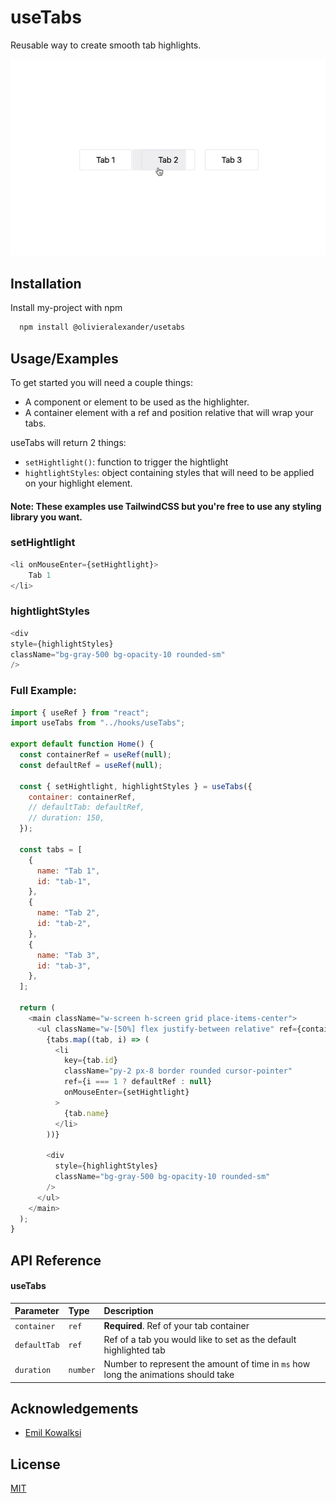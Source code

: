 
# useTabs

Reusable way to create smooth tab highlights.



![Logo](https://raw.githubusercontent.com/OlivierDijkstra/useTabs/master/showcase.gif?token=GHSAT0AAAAAABQFJICGNLR6FU5P6KHCJYVGYO4HYNA)

## Installation

Install my-project with npm

```bash
  npm install @olivieralexander/usetabs
```

## Usage/Examples

To get started you will need a couple things:
* A component or element to be used as the highlighter.
* A container element with a ref and position relative that will wrap your tabs.

useTabs will return 2 things:
* `setHightlight()`: function to trigger the hightlight
* `hightlightStyles`: object containing styles that will need to be applied on your highlight element.

#### Note: These examples use TailwindCSS but you're free to use any styling library you want.

### setHightlight
```javascript
<li onMouseEnter={setHightlight}>
    Tab 1
</li>
```

### hightlightStyles
```javascript
<div
style={highlightStyles}
className="bg-gray-500 bg-opacity-10 rounded-sm"
/>
```

### Full Example:
```javascript
import { useRef } from "react";
import useTabs from "../hooks/useTabs";

export default function Home() {
  const containerRef = useRef(null);
  const defaultRef = useRef(null);

  const { setHightlight, highlightStyles } = useTabs({
    container: containerRef,
    // defaultTab: defaultRef,
    // duration: 150,
  });

  const tabs = [
    {
      name: "Tab 1",
      id: "tab-1",
    },
    {
      name: "Tab 2",
      id: "tab-2",
    },
    {
      name: "Tab 3",
      id: "tab-3",
    },
  ];

  return (
    <main className="w-screen h-screen grid place-items-center">
      <ul className="w-[50%] flex justify-between relative" ref={containerRef}>
        {tabs.map((tab, i) => (
          <li
            key={tab.id}
            className="py-2 px-8 border rounded cursor-pointer"
            ref={i === 1 ? defaultRef : null}
            onMouseEnter={setHightlight}
          >
            {tab.name}
          </li>
        ))}

        <div
          style={highlightStyles}
          className="bg-gray-500 bg-opacity-10 rounded-sm"
        />
      </ul>
    </main>
  );
}
```

## API Reference

#### useTabs

| Parameter | Type     | Description                |
| :-------- | :------- | :------------------------- |
| `container` | `ref` | **Required**. Ref of your tab container |
| `defaultTab` | `ref` | Ref of a tab you would like to set as the default highlighted tab |
| `duration` | `number` | Number to represent the amount of time in `ms` how long the animations should take |

## Acknowledgements
 - [Emil Kowalksi](hhttps://github.com/emilkowalski)
## License

[MIT](https://choosealicense.com/licenses/mit/)

